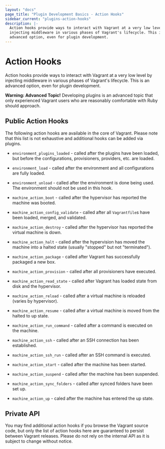 ```yaml
---
layout: "docs"
page_title: "Plugin Development Basics - Action Hooks"
sidebar_current: "plugins-action-hooks"
description: |-
  Action hooks provide ways to interact with Vagrant at a very low level by
  injecting middleware in various phases of Vagrant's lifecycle. This is an
  advanced option, even for plugin development.
---
```


# Action Hooks

Action hooks provide ways to interact with Vagrant at a very low level by
injecting middleware in various phases of Vagrant's lifecycle. This is an
advanced option, even for plugin development.

<div class="alert alert-warning">
  <strong>Warning: Advanced Topic!</strong> Developing plugins is an
  advanced topic that only experienced Vagrant users who are reasonably
  comfortable with Ruby should approach.
</div>


## Public Action Hooks

The following action hooks are available in the core of Vagrant. Please note
that this list is not exhaustive and additional hooks can be added via plugins.

- `environment_plugins_loaded` - called after the plugins have been loaded,
  but before the configurations, provisioners, providers, etc. are loaded.


- `environment_load` - called after the environment and all configurations are
  fully loaded.


- `environment_unload` - called after the environment is done being used. The
  environment should not be used in this hook.


- `machine_action_boot` - called after the hypervisor has reported the machine
  was booted.


- `machine_action_config_validate` - called after all `Vagrantfile`s have been
  loaded, merged, and validated.


- `machine_action_destroy` - called after the hypervisor has reported the
  virtual machine is down.


- `machine_action_halt` - called after the hypervision has moved the machine
  into a halted state (usually "stopped" but not "terminated").


- `machine_action_package` - called after Vagrant has successfully packaged a
  new box.


- `machine_action_provision` - called after all provisioners have executed.


- `machine_action_read_state` - called after Vagrant has loaded state from
  disk and the hypervisor.


- `machine_action_reload` - called after a virtual machine is reloaded (varies
  by hypervisor).


- `machine_action_resume` - called after a virtual machine is moved from the
  halted to up state.


- `machine_action_run_command` - called after a command is executed on the
  machine.


- `machine_action_ssh` - called after an SSH connection has been established.


- `machine_action_ssh_run` - called after an SSH command is executed.


- `machine_action_start` - called after the machine has been started.


- `machine_action_suspend` - called after the machine has been suspended.


- `machine_action_sync_folders` - called after synced folders have been set up.


- `machine_action_up` - caled after the machine has entered the up state.


## Private API

You may find additional action hooks if you browse the Vagrant source code, but
only the list of action hooks here are guaranteed to persist between Vagrant
releases. Please do not rely on the internal API as it is subject to change
without notice.
